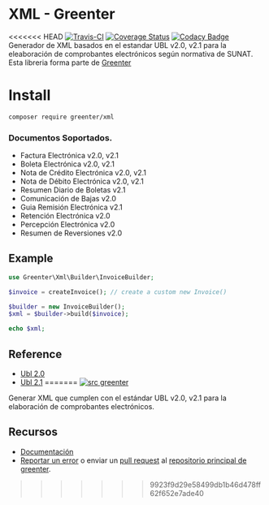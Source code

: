 # XML - Greenter

<<<<<<< HEAD
[![Travis-CI](https://img.shields.io/travis/giansalex/greenter-xml.svg?branch=master&style=flat-square)](https://travis-ci.org/giansalex/greenter-xml)
[![Coverage Status](https://img.shields.io/coveralls/giansalex/greenter-xml.svg?style=flat-square&branch=master)](https://coveralls.io/github/giansalex/greenter-xml?branch=master)
[![Codacy Badge](https://api.codacy.com/project/badge/Grade/bc6f0b348aec4b5db956815ccbc32daa)](https://www.codacy.com/app/giansalex/greenter-xml?utm_source=github.com&amp;utm_medium=referral&amp;utm_content=giansalex/greenter-xml&amp;utm_campaign=Badge_Grade)  
Generador de XML basados en el estandar UBL v2.0, v2.1 para la eleaboración de comprobantes electrónicos según normativa de SUNAT. Esta libreria forma parte de [Greenter](https://github.com/giansalex/greenter)

# Install
```bash
composer require greenter/xml
```

### Documentos Soportados.

* Factura Electrónica v2.0, v2.1
* Boleta Electrónica v2.0, v2.1
* Nota de Crédito Electrónica v2.0, v2.1
* Nota de Débito Electrónica v2.0, v2.1
* Resumen Diario de Boletas v2.1
* Comunicación de Bajas v2.0
* Guia Remisión Electrónica v2.1
* Retención Electrónica v2.0
* Percepción Electrónica v2.0
* Resumen de Reversiones v2.0

## Example

```php
use Greenter\Xml\Builder\InvoiceBuilder;

$invoice = createInvoice(); // create a custom new Invoice()

$builder = new InvoiceBuilder();
$xml = $builder->build($invoice);

echo $xml;
```

## Reference
- [Ubl 2.0](http://www.datypic.com/sc/ubl20/)
- [Ubl 2.1](http://www.datypic.com/sc/ubl21/)
=======
[![src greenter](https://greenter.dev/img/greenter_badge.svg)](https://github.com/thegreenter/greenter)
  
Generar XML que cumplen con el estándar UBL v2.0, v2.1 para la elaboración de comprobantes electrónicos.

## Recursos
- [Documentación](https://greenter.dev/packages/xml/)
- [Reportar un error](https://github.com/thegreenter/greenter/issues) o enviar un [pull request](https://github.com/thegreenter/greenter/pulls) al [repositorio principal de greenter](https://github.com/thegreenter/greenter).
>>>>>>> 9923f9d29e58499db1b46d478ff62f652e7ade40
